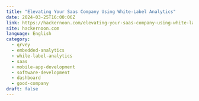 ```yaml
---
title: "Elevating Your Saas Company Using White-Label Analytics"
date: 2024-03-25T16:00:06Z
link: https://hackernoon.com/elevating-your-saas-company-using-white-label-analytics?source=rss&utm_medium=RSS&utm_source=news.12bit.vn
site: hackernoon.com
language: English
category:
  - qrvey
  - embedded-analytics
  - while-label-analytics
  - saas
  - mobile-app-development
  - software-development
  - dashboard
  - good-company
draft: false
---
```

